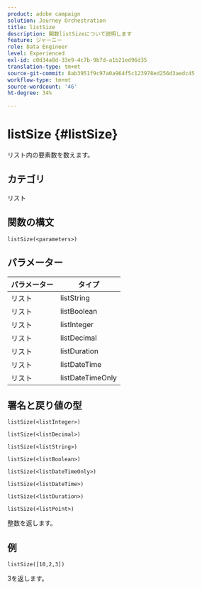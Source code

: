 ```yaml
---
product: adobe campaign
solution: Journey Orchestration
title: listSize
description: 関数listSizeについて説明します
feature: ジャーニー
role: Data Engineer
level: Experienced
exl-id: c0d34a8d-33e9-4c7b-9b7d-a1b21ed96d35
translation-type: tm+mt
source-git-commit: 8ab3951f9c97a0a964f5c123978ed256d3aedc45
workflow-type: tm+mt
source-wordcount: '46'
ht-degree: 34%

---
```


# listSize {#listSize}

リスト内の要素数を数えます。

## カテゴリ

リスト

## 関数の構文

`listSize(<parameters>)`

## パラメーター

| パラメーター | タイプ |
|-----------|------------------|
| リスト | listString |
| リスト | listBoolean |
| リスト | listInteger |
| リスト | listDecimal |
| リスト | listDuration |
| リスト | listDateTime |
| リスト | listDateTimeOnly |

## 署名と戻り値の型

`listSize(<listInteger>)`

`listSize(<listDecimal>)`

`listSize(<listString>)`

`listSize(<listBoolean>)`

`listSize(<listDateTimeOnly>)`

`listSize(<listDateTime>)`

`listSize(<listDuration>)`

`listSize(<listPoint>)`

整数を返します。

## 例

`listSize([10,2,3])`

3を返します。
